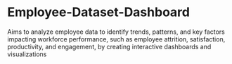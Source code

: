 # Employee-Dataset-Dashboard
Aims to analyze employee data to identify trends, patterns, and key factors impacting workforce  performance, such as employee attrition, satisfaction, productivity, and engagement, by creating  interactive dashboards and visualizations 
